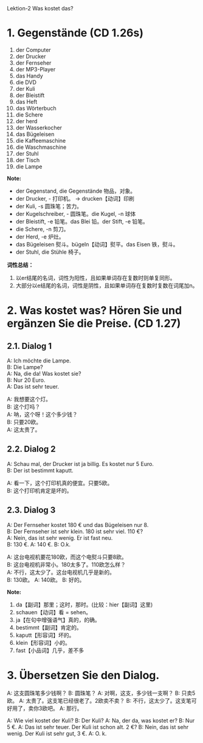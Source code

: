 <section id="title">Lektion-2 Was kostet das?</section>

# 1. Gegenstände (CD 1.26s)

1. der Computer
2. der Drucker
3. der Fernseher
4. der MP3-Player
5. das Handy
6. die DVD
7. der Kuli
8. der Bleistift
9. das Heft
10. das Wörterbuch
11. die Schere
12. der herd
13. der Wasserkocher
14. das Bügeleisen
15. die Kaffeemaschine
16. die Waschmaschine
17. der Stuhl
18. der Tisch
19. die Lampe

**Note:**
* der Gegenstand, die Gegenstände 物品，对象。
* der Drucker, -  打印机。 → drucken【动词】印刷
* der Kuli, -s  圆珠笔；苦力。
* der Kugelschreiber, -  圆珠笔。die Kugel, -n  球体
* der Bleistift, -e 铅笔。das Blei 铅。der Stift, -e 铅笔。
* die Schere, -n 剪刀。 
* der Herd, -e 炉灶。
* das Bügeleisen 熨斗。bügeln【动词】熨平。das Eisen 铁，熨斗。
* der Stuhl, die Stühle 椅子。

**词性总结：**

1. 以er结尾的名词，词性为阳性，且如果单词存在复数时则单复同形。
2. 大部分以e结尾的名词，词性是阴性，且如果单词存在复数时复数在词尾加n。

# 2. Was kostet was? Hören Sie und ergänzen Sie die Preise. (CD 1.27)

## 2.1. Dialog 1

A: Ich möchte die Lampe. <br/>
B: Die Lampe? <br/>
A: Na, die da! Was kostet sie? <br/>
B: Nur 20 Euro. <br/>
A: Das ist sehr teuer. <br/>

A: 我想要这个灯。<br/>
B: 这个灯吗？<br/>
A: 呐，这个呀！这个多少钱？<br/>
B: 只要20欧。<br/>
A: 这太贵了。<br/>

## 2.2. Dialog 2

A: Schau mal, der Drucker ist ja billig. Es kostet nur 5 Euro. <br/>
B: Der ist bestimmt kaputt. <br/>

A: 看一下，这个打印机真的便宜。只要5欧。<br/>
B: 这个打印机肯定是坏的。<br/>

## 2.3. Dialog 3

A: Der Fernseher kostet 180 € und das Bügeleisen nur 8. <br/>
B: Der Fernseher ist sehr klein. 180 ist sehr viel. 110 €? <br/>
A: Nein, das ist sehr wenig. Er ist fast neu. <br/>
B: 130 €.
A: 140 €.
B: O.k.

A: 这台电视机要花180欧，而这个电熨斗只要8欧。 <br/>
B: 这台电视机非常小。180太多了。110欧怎么样？ <br/>
A: 不行，这太少了。这台电视机几乎是新的。<br/>
B: 130欧。
A: 140欧。
B: 好的。

**Note:**

1. da【副词】那里；这时，那时。(比较：hier【副词】这里)
2. schauen【动词】看 = sehen。
3. ja【在句中增强语气】真的，的确。
4. bestimmt【副词】肯定的。
5. kaputt【形容词】坏的。
6. klein【形容词】小的。
7. fast【小品词】几乎，差不多

# 3. Übersetzen Sie den Dialog. 

A: 这支圆珠笔多少钱啊？
B: 圆珠笔？
A: 对啊，这支，多少钱一支啊？
B: 只卖5欧。
A: 太贵了。这支笔已经很老了。2欧卖不卖？
B: 不行，这太少了。这支笔可好用了，卖你3欧吧。 
A: 那行。

A: Wie viel kostet der Kuli? 
B: Der Kuli? 
A: Na, der da, was kostet er? 
B: Nur 5 €.
A: Das ist sehr teuer. Der Kuli ist schon alt. 2 €? 
B: Nein, das ist sehr wenig. Der Kuli ist sehr gut, 3 €. 
A: O. k. 

